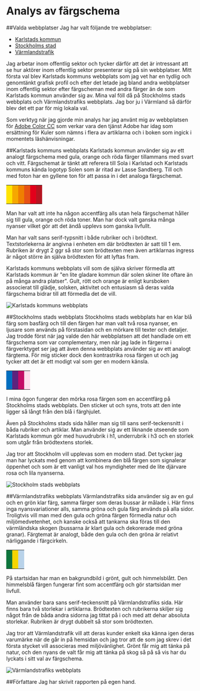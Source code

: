Analys av färgschema
===============================

##Valda webbplatser
Jag har valt följande tre webbplatser:

* [Karlstads kommun](http://www.karlstad.se)
* [Stockholms stad](http://www.stockholm.se)
* [Värmlandstrafik](http://www.varmlandstrafik.se)

Jag arbetar inom offentlig sektor och tycker därför att det är intressant att se hur aktörer inom offentlig sektor presenterar sig på sin webbplatser. Mitt första val blev Karlstads kommuns webbplats som jag vet har en tydlig och genomtänkt grafisk profil och efter det letade jag bland andra webbplatser inom offentlig sektor efter färgscheman med andra färger än de som Karlstads kommun använder sig av. Mina val föll då på Stockholms stads webbplats och Värmlandstrafiks webbplats. Jag bor ju i Värmland så därför blev det ett par för mig lokala val.

Som verktyg när jag gjorde min analys har jag använt mig av webbplatsen för [Adobe Color CC](https://color.adobe.com/sv/create/color-wheel/) som verkar vara den tjänst Adobe har idag som ersättning för Kuler som nämns i flera av artiklarna och i boken som ingick i momentets läshänvisningar.

##Karlstads kommuns webbplats
Karlstads kommun använder sig av ett analogt färgschema med gula, orange och röda färger tillammans med svart och vitt. Färgschemat är tänkt att referera till Sola i Karlstad och Karlstads kommuns kända logotyp Solen som är ritad av Lasse Sandberg. Till och med foton har en gyllene ton för att passa in i det analoga färgschemat.

<style>
td {
    height: 50px;
}
</style>

<table width="300">
  <tr>
    <td bgcolor="#FFE400"></td>
    <td bgcolor="#F6A800"></td>
    <td bgcolor="#EF7F01"></td>
    <td bgcolor="#E75114"></td>
    <td bgcolor="#E3001B"></td>
    <td bgcolor="#B51521"></td>
  </tr>
</table>

Man har valt att inte ha någon accentfärg alls utan hela färgschemat håller sig till gula, orange och röda toner. Man har dock valt ganska många nyanser vilket gör att det ändå upplevs som ganska livfullt.

Man har valt sans serif-typsnitt i både rubriker och i brödtext. Textstorlekerna är angivna i enheten em där brödtexten är satt till 1 em. Rubriken är drygt 2 ggr så stor som brödtexten men även artiklarnas ingress är något större än själva brödtexten för att lyftas fram.

Karlstads kommuns webbplats vill som de själva skriver förmedla att Karlstads kommun är "en lite gladare kommun där solen skiner lite oftare än på många andra platser". Gult, rött och orange är enligt kursboken associerat till glädje, solsken, aktivitet och entusiasm så deras valda färgschema bidrar till att förmedla det de vill.

![Karlstads kommuns webbplats](img/kdkommun.png)


##Stockholms stads webbplats
Stockholms stads webbplats har en klar blå färg som basfärg och till den färgen har man valt två rosa nyanser, en ljusare som används på förstasidan och en mörkare till texter och detaljer. Jag trodde först när jag valde den här webbplatsen att det handlade om ett färgschema som var complementary, men när jag lade in färgerna i färgverktyget ser jag att även denna webbplats använder sig av ett analogt färgtema. För mig sticker dock den kontrastrika rosa färgen ut och jag tycker att det är ett modigt val som ger en modern känsla.

<style>
td {
    height: 50px;
}
</style>

<table width="200">
  <tr>
    <td bgcolor="#006ebf"></td>
    <td bgcolor="#5d237d"></td>
    <td bgcolor="#c40b66"></td>
    <td bgcolor="#fedeed"></td>
  </tr>
</table>

I mina ögon fungerar den mörka rosa färgen som en accentfärg på Stockholms stads webbplats. Den sticker ut och syns, trots att den inte ligger så långt från den blå i färghjulet.

Även på Stockholms stads sida håller man sig till sans serif-teckensnitt i båda rubriker och artiklar. Man använder sig av ett liknande utseende som Karlstads kommun gör med huvudrubrik i h1, underrubrik i h3 och en storlek som utgår från brödtextens storlek.

Jag tror att Stockholm vill upplevas som en modern stad. Det tycker jag man har lyckats med genom att kombinera den blå färgen som signalerar öppenhet och som är ett vanligt val hos myndigheter med de lite djärvare rosa och lila nyanserna.

![Stockholm stads webbplats](img/sstad.png)

##Värmlandstrafiks webbplats
Värmlandstrafiks sida använder sig av en gul och en grön klar färg, samma färger som deras bussar är målade i. Här finns inga nyansvariationer alls, samma gröna och gula färg används på alla sidor. Troligtvis vill man med den gula och gröna färgen förmedla natur och miljömedvetenhet, och kanske också att tankarna ska föras till den värmländska skogen (bussarna är klart gula och dekorerade med gröna granar). Färgtemat är analogt, både den gula och den gröna är relativt närliggande i färgcirkeln.

<style>
td {
    height: 50px;
}
</style>

<table width="150">
  <tr>
    <td bgcolor="#0D753D"></td>
    <td bgcolor="#F6D500"></td>
    <td bgcolor="#B8D2E9"></td>
  </tr>
</table>

På startsidan har man en bakgrundbild i grönt, gult och himmelsblått. Den himmelsblå färgen fungerar fint som accentfärg och gör startsidan mer livfull.

Man använder bara sans serif-teckensnitt på Värmlandstrafiks sida. Här finns bara två storlekar i artiklarna. Brödtexten och rubrikerna skiljer sig något från de båda andra sidorna jag tittat på i och med att dehar absoluta storlekar. Rubriken är drygt dubbelt så stor som brödtexten.

Jag tror att Värmlandstrafik vill att deras kunder enkelt ska känna igen deras varumärke när de går in på hemsidan och jag tror att de som jag skrev i det första stycket vill associeras med miljövänlighet. Grönt får mig att tänka på natur, och den nyans de valt får mig att tänka på skog så på så vis har du lyckats i sitt val av färgschema.

![Värmlandstrafiks webbplats](img/vtrafik.png)

##Författare
Jag har skrivit rapporten på egen hand.
